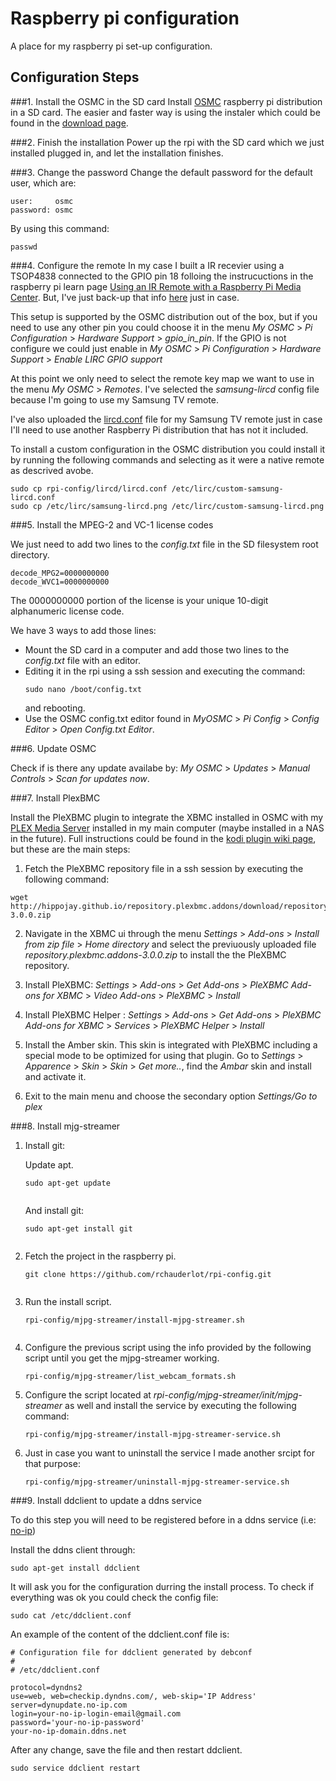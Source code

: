# Raspberry pi configuration
A place for my raspberry pi set-up configuration. 

## Configuration Steps 

###1. Install the OSMC in the SD card
Install [OSMC](https://osmc.tv/) raspberry pi distribution in a SD card. The easier and faster way is using the instaler which could be found in the [download page](https://osmc.tv/download/mac/).

###2. Finish the installation
Power up the rpi with the SD card which we just installed plugged in, and let the installation finishes.

###3. Change the password
Change the default password for the default user, which are:
<pre><code>user:     osmc
password: osmc
</code></pre>
By using this command:
<pre><code>passwd
</code></pre>

###4. Configure the remote
In my case I built a IR recevier using a TSOP4838 connected to the GPIO pin 18 folloing the instrucuctions in the raspberry pi learn page [Using an IR Remote with a Raspberry Pi Media Center](https://learn.adafruit.com/using-an-ir-remote-with-a-raspberry-pi-media-center/overview). But, I've just back-up that info [here](lircd/README.md) just in case.

This setup is supported by the OSMC distribution out of the box, but if you need to use any other pin you could choose it in the menu *My OSMC* > *Pi Configuration* > *Hardware Support* > *gpio_in_pin*. If the GPIO is not configure we could just enable in *My OSMC* > *Pi Configuration* > *Hardware Support* > *Enable LIRC GPIO support*

At this point we only need to select the remote key map we want to use in the menu *My OSMC* > *Remotes*. I've selected the *samsung-lircd* config file because I'm going to use my Samsung TV remote.

I've also uploaded the [lircd.conf](lircd/lircd.conf) file for my Samsung TV remote just in case I'll need to use another Raspberry Pi distribution that has not it included.

To install a custom configuration in the OSMC distribution you could install it by running the following commands and selecting as it were a native remote as descrived avobe.
<pre><code>sudo cp rpi-config/lircd/lircd.conf /etc/lirc/custom-samsung-lircd.conf
sudo cp /etc/lirc/samsung-lircd.png /etc/lirc/custom-samsung-lircd.png</code></pre>

###5. Install the MPEG-2 and VC-1 license codes

We just need to add two lines to the *config.txt* file in the SD filesystem root directory.
<pre><code>decode_MPG2=0000000000
decode_WVC1=0000000000
</code></pre>
The 0000000000 portion of the license is your unique 10-digit alphanumeric license code.

We have 3 ways to add those lines:

* Mount the SD card in a computer and add those two lines to the *config.txt* file with an editor.
* Editing it in the rpi using a ssh session and executing the command:<pre><code>sudo nano /boot/config.txt</code></pre> and rebooting. 
* Use the OSMC config.txt editor found in *MyOSMC* > *Pi Config* > *Config Editor* > *Open Config.txt Editor*.


###6. Update OSMC

Check if is there any update availabe by: *My OSMC* > *Updates* > *Manual Controls* > *Scan for updates now*.

###7. Install PlexBMC

Install the PleXBMC plugin to integrate the XBMC installed in OSMC with my [PLEX Media Server](https://plex.tv/) installed in my main computer (maybe installed in a NAS in the future). Full instructions could be found in the [kodi plugin wiki page](http://kodi.wiki/view/Add-on:PleXBMC), but these are the main steps:

1. Fetch the PleXBMC repository file in a ssh session by executing the following command:
<pre><code>wget http://hippojay.github.io/repository.plexbmc.addons/download/repository.plexbmc.addons/repository.plexbmc.addons-3.0.0.zip
</code></pre>

2. Navigate in the XBMC ui through the menu *Settings* > *Add-ons* > *Install from zip file* > *Home directory* and select the previuously uploaded file *repository.plexbmc.addons-3.0.0.zip* to install the the PleXBMC repository.

3. Install PleXBMC: *Settings* > *Add-ons* > *Get Add-ons* > *PleXBMC Add-ons for XBMC* > *Video Add-ons* > *PleXBMC* > *Install*

4. Install PleXBMC Helper : *Settings* > *Add-ons* > *Get Add-ons* > *PleXBMC Add-ons for XBMC* > *Services* > *PleXBMC Helper* > *Install*

5. Install the Amber skin. This skin is integrated with PleXBMC including a special mode to be optimized for using that plugin. Go to *Settings* > *Apparence* > *Skin* > *Skin* > *Get more..*, find the *Ambar* skin and install and activate it.

6. Exit to the main menu and choose the secondary option *Settings/Go to plex*

###8. Install mjg-streamer

1. Install git:

	Update apt.
	<pre><code>sudo apt-get update
	</code></pre>

	And install git:
	<pre><code>sudo apt-get install git
	</code></pre>


2. Fetch the project in the raspberry pi. 
	<pre><code>git clone https://github.com/rchauderlot/rpi-config.git
	</code></pre>

3. Run the install script. 
	<pre><code>rpi-config/mjpg-streamer/install-mjpg-streamer.sh
	</code></pre>
	
4. Configure the previous script using the info provided by the following script until you get the mjpg-streamer working.
	<pre><code>rpi-config/mjpg-streamer/list_webcam_formats.sh</code></pre>
	
5. Configure the script located at *rpi-config/mjpg-streamer/init/mjpg-streamer* as well and install the service by executing the following command:
	<pre><code>rpi-config/mjpg-streamer/install-mjpg-streamer-service.sh</code></pre>

6. Just in case you want to uninstall the service I made another srcipt for that purpose:
	<pre><code>rpi-config/mjpg-streamer/uninstall-mjpg-streamer-service.sh</code></pre> 

###9. Install ddclient to update a ddns service

To do this step you will need to be registered before in a ddns service (i.e: [no-ip](http://www.noip.com/))

Install the ddns client through:
<pre><code>sudo apt-get install ddclient</code></pre>

It will ask you for the configuration durring the install process. To check if everything was ok you could check the config file:

<pre><code>sudo cat /etc/ddclient.conf</code></pre>

An example of the content of the ddclient.conf file is:

<pre><code># Configuration file for ddclient generated by debconf
#
# /etc/ddclient.conf

protocol=dyndns2
use=web, web=checkip.dyndns.com/, web-skip='IP Address'
server=dynupdate.no-ip.com
login=your-no-ip-login-email@gmail.com
password='your-no-ip-password'
your-no-ip-domain.ddns.net
</code></pre>

After any change, save the file and then restart ddclient.

<pre><code>sudo service ddclient restart</code></pre>